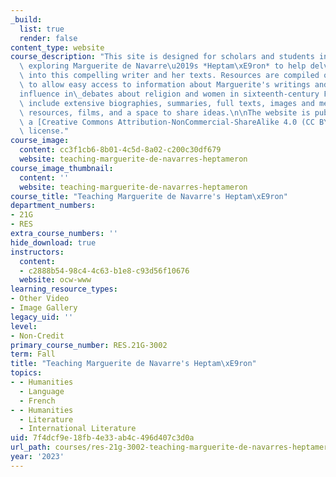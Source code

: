 ```yaml
---
_build:
  list: true
  render: false
content_type: website
course_description: "This site is designed for scholars and students interested in\
  \ exploring Marguerite de Navarre\u2019s *Heptam\xE9ron* to help delve more deeply\
  \ into this compelling writer and her texts. Resources are compiled on the site\
  \ to allow easy access to information about Marguerite's writings and her substantial\_\
  influence in\_debates about religion and women in sixteenth-century France; these\
  \ include extensive biographies, summaries, full texts, images and media, teaching\
  \ resources, films, and a space to share ideas.\n\nThe website is published under\
  \ a [Creative Commons Attribution-NonCommercial-ShareAlike 4.0 (CC BY-NC-SA) International](https://creativecommons.org/licenses/by-nc-sa/4.0/)\
  \ license."
course_image:
  content: cc3f1cb6-8b01-4c5d-8a02-c200c30df679
  website: teaching-marguerite-de-navarres-heptameron
course_image_thumbnail:
  content: ''
  website: teaching-marguerite-de-navarres-heptameron
course_title: "Teaching Marguerite de Navarre's Heptam\xE9ron"
department_numbers:
- 21G
- RES
extra_course_numbers: ''
hide_download: true
instructors:
  content:
  - c2888b54-98c4-4c63-b1e8-c93d56f10676
  website: ocw-www
learning_resource_types:
- Other Video
- Image Gallery
legacy_uid: ''
level:
- Non-Credit
primary_course_number: RES.21G-3002
term: Fall
title: "Teaching Marguerite de Navarre's Heptam\xE9ron"
topics:
- - Humanities
  - Language
  - French
- - Humanities
  - Literature
  - International Literature
uid: 7f4dcf9e-18fb-4e33-ab4c-496d407c3d0a
url_path: courses/res-21g-3002-teaching-marguerite-de-navarres-heptameron-fall-2023
year: '2023'
---
```

